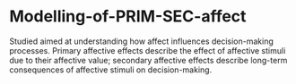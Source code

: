 # Modelling-of-PRIM-SEC-affect
Studied aimed at understanding how affect influences decision-making processes. 
Primary affective effects describe the effect of affective stimuli due to their affective value; 
secondary affective effects describe long-term consequences of affective stimuli on decision-making.
